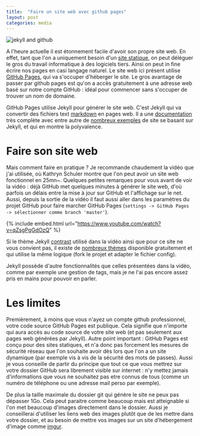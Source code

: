 ```yaml
---
title:  "Faire un site web avec github pages"
layout: post
categories: media
---
```


![jekyll and github](https://scriptedtea.com/assets/images/posts/jekyll_pages.jpg)



A l'heure actuelle il est étonnement facile d'avoir son propre site web. En effet, tant que l'on a uniquement besoin d'un [site statique](https://fr.wikipedia.org/wiki/Page_web_statique), on peut déléguer le gros du travail informatique à des logiciels tiers. Ainsi on peut in fine écrire nos pages en casi langage naturel. Le site web ici présent utilise [GitHub Pages](https://pages.github.com/), qui va s'occuper d'héberger le site. Le gros avantage de passer par github pages est qu'on a accès gratuitement à une adresse web basé sur notre compte GitHub : idéal pour commencer sans s'occuper de trouver un nom de domaine.

GitHub Pages utilise Jekyll pour générer le site web. C'est Jekyll qui va convertir des fichiers text [markdown](https://fr.wikipedia.org/wiki/Markdown) en pages web. Il a une [documentation](https://jekyllrb.com/docs/) très complète avec entre autre de [nombreux exemples](https://jekyllrb.com/showcase/) de site se basant sur Jekyll, et qui en montre la polyvalence.

# Faire son site web
Mais comment faire en pratique ? Je recommande chaudement la vidéo que j'ai utilisée, où Kathryn Schuler montre que l'on peut avoir un site web fonctionnel en 25mn~. Quelques petites remarques pour vous avant de voir la vidéo : déjà GitHub met quelques minutes à générer le site web, d'où parfois un délais entre la mise à jour sur GitHub et l'affichage sur le net. Aussi, depuis la sortie de la vidéo il faut aussi aller dans les paramètres du projet GitHub pour faire marcher GitHub Pages (`settings -> GitHub Pages -> sélectionner comme branch 'master'`). 
<!---
Enfin dans la vidéo Kathryn n'arrive pas à mettre son CV. Cela est probablemnt du (comme le dit )
https://github.com/MihajloNesic/jekyll-pdf-embed
-->

{% include embed.html url="https://www.youtube.com/watch?v=qZsgPgGdOzQ" %}

Si le thème Jekyll [contrast](https://github.com/niklasbuschmann/contrast) utilisé dans la vidéo ainsi que pour ce site ne vous convient pas, il existe de [nombreux thèmes](http://jekyllthemes.org/) disponible gratuitement et qui utilise la même logique (fork le projet et adapter le fichier config).

Jekyll possède d'autre fonctionnalités que celles présentées dans la vidéo, comme par exemple une gestion de tags, mais je ne l'ai pas encore assez pris en mains pour pouvoir en parler.

# Les limites

Premièrement, à moins que vous n'ayez un compte github professionnel, votre code source GitHub Pages est publique. Cela signifie que n'importe qui aura accès au code source de votre site web (et pas seulement aux pages web générées par Jekyll). Autre point important : GitHub Pages est conçu pour des sites statiques, et n'a donc pas forcement les mesures de sécurité réseau que l'on souhaite avoir dès lors que l'on a un site dynamique (par exemple vis à vis de la sécurité des mots de passes). Aussi je vous conseille de partir du principe que tout ce que vous mettrez sur votre dossier GitHub sera librement visible sur internet : n'y mettez jamais d'informations que vous ne souhaitez pas etre connus de tous (comme un numéro de téléphone ou une adresse mail perso par exemple).

De plus la taille maximale du dossier git qui génère le site ne peux pas dépasser 1Go. Cela peut paraitre comme beaucoup mais est atteignable si l'on met beaucoup d'images directement dans le dossier. Aussi je conseillerai d'utiliser les liens web des images plutôt que de les mettre dans votre dossier, et au besoin de mettre vos images sur un site d'hébergement d'image comme [imgur](https://imgur.com/).